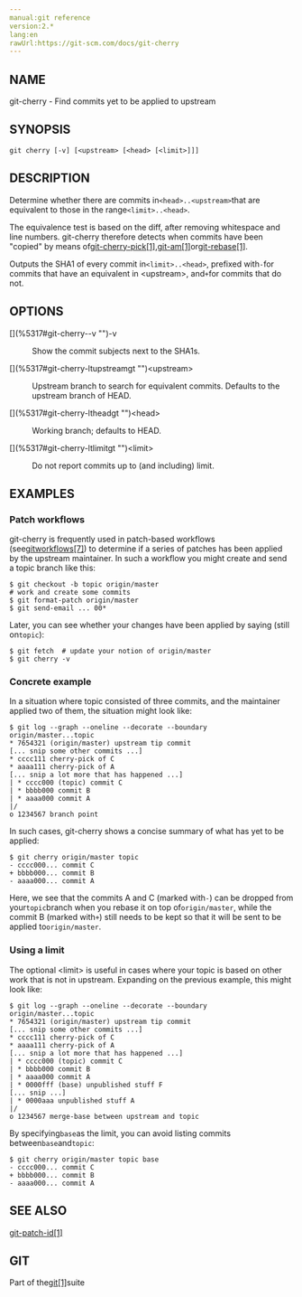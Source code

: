 ```yaml
---
manual:git reference
version:2.*
lang:en
rawUrl:https://git-scm.com/docs/git-cherry
---
```



## [](%5317#_name "")NAME<a name="_name"></a>


git-cherry - Find commits yet to be applied to upstream





## [](%5317#_synopsis "")SYNOPSIS<a name="_synopsis"></a>

```
git cherry [-v] [<upstream> [<head> [<limit>]]]
```




## [](%5317#_description "")DESCRIPTION<a name="_description"></a>


Determine whether there are commits in`<head>..<upstream>`that are equivalent to those in the range`<limit>..<head>`.




The equivalence test is based on the diff, after removing whitespace and line numbers. git-cherry therefore detects when commits have been &quot;copied&quot; by means of[git-cherry-pick[1]](%2277  ""),[git-am[1]](%2291  "")or[git-rebase[1]](%2278  "").




Outputs the SHA1 of every commit in`<limit>..<head>`, prefixed with`-`for commits that have an equivalent in &lt;upstream&gt;, and`+`for commits that do not.





## [](%5317#_options "")OPTIONS<a name="_options"></a>
<dl><dt id='git-cherry--v'>[](%5317#git-cherry--v "")-v</dt><dd>

Show the commit subjects next to the SHA1s.

</dd><dt id='git-cherry-ltupstreamgt'>[](%5317#git-cherry-ltupstreamgt "")&lt;upstream&gt;</dt><dd>

Upstream branch to search for equivalent commits. Defaults to the upstream branch of HEAD.

</dd><dt id='git-cherry-ltheadgt'>[](%5317#git-cherry-ltheadgt "")&lt;head&gt;</dt><dd>

Working branch; defaults to HEAD.

</dd><dt id='git-cherry-ltlimitgt'>[](%5317#git-cherry-ltlimitgt "")&lt;limit&gt;</dt><dd>

Do not report commits up to (and including) limit.

</dd></dl>



## [](%5317#_examples "")EXAMPLES<a name="_examples"></a>

### [](%5317#_patch_workflows "")Patch workflows<a name="_patch_workflows"></a>


git-cherry is frequently used in patch-based workflows (see[gitworkflows[7]](%2290  "")) to determine if a series of patches has been applied by the upstream maintainer. In such a workflow you might create and send a topic branch like this:



```
$ git checkout -b topic origin/master
# work and create some commits
$ git format-patch origin/master
$ git send-email ... 00*
```




Later, you can see whether your changes have been applied by saying (still on`topic`):



```
$ git fetch  # update your notion of origin/master
$ git cherry -v
```




### [](%5317#_concrete_example "")Concrete example<a name="_concrete_example"></a>


In a situation where topic consisted of three commits, and the maintainer applied two of them, the situation might look like:



```
$ git log --graph --oneline --decorate --boundary origin/master...topic
* 7654321 (origin/master) upstream tip commit
[... snip some other commits ...]
* cccc111 cherry-pick of C
* aaaa111 cherry-pick of A
[... snip a lot more that has happened ...]
| * cccc000 (topic) commit C
| * bbbb000 commit B
| * aaaa000 commit A
|/
o 1234567 branch point
```




In such cases, git-cherry shows a concise summary of what has yet to be applied:



```
$ git cherry origin/master topic
- cccc000... commit C
+ bbbb000... commit B
- aaaa000... commit A
```




Here, we see that the commits A and C (marked with`-`) can be dropped from your`topic`branch when you rebase it on top of`origin/master`, while the commit B (marked with`+`) still needs to be kept so that it will be sent to be applied to`origin/master`.




### [](%5317#_using_a_limit "")Using a limit<a name="_using_a_limit"></a>


The optional &lt;limit&gt; is useful in cases where your topic is based on other work that is not in upstream. Expanding on the previous example, this might look like:



```
$ git log --graph --oneline --decorate --boundary origin/master...topic
* 7654321 (origin/master) upstream tip commit
[... snip some other commits ...]
* cccc111 cherry-pick of C
* aaaa111 cherry-pick of A
[... snip a lot more that has happened ...]
| * cccc000 (topic) commit C
| * bbbb000 commit B
| * aaaa000 commit A
| * 0000fff (base) unpublished stuff F
[... snip ...]
| * 0000aaa unpublished stuff A
|/
o 1234567 merge-base between upstream and topic
```




By specifying`base`as the limit, you can avoid listing commits between`base`and`topic`:



```
$ git cherry origin/master topic base
- cccc000... commit C
+ bbbb000... commit B
- aaaa000... commit A
```






## [](%5317#_see_also "")SEE ALSO<a name="_see_also"></a>


[git-patch-id[1]](%5469  "")





## [](%5317#_git "")GIT<a name="_git"></a>


Part of the[git[1]](%2248  "")suite





